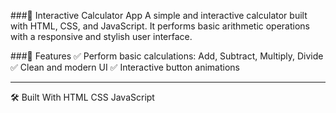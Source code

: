 ###🧮 Interactive Calculator App
A simple and interactive calculator built with HTML, CSS, and JavaScript. It performs basic arithmetic operations with a responsive and stylish user interface.

###🚀 Features
✅ Perform basic calculations: Add, Subtract, Multiply, Divide
✅ Clean and modern UI
✅ Interactive button animations

---
🛠️ Built With
HTML
CSS
JavaScript
